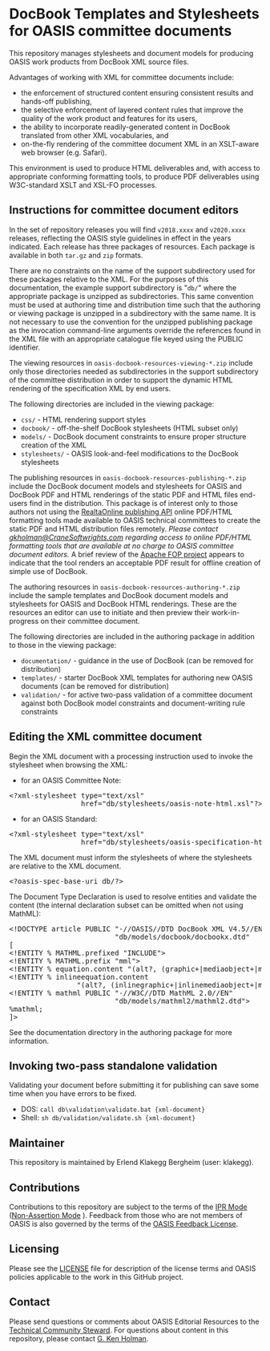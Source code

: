 # DocBook Templates and Stylesheets for OASIS committee documents

This repository manages stylesheets and document models for producing OASIS work products from DocBook XML source files.

Advantages of working with XML for committee documents include:
- the enforcement of structured content ensuring consistent results and hands-off publishing,
- the selective enforcement of layered content rules that improve the quality of the work product and features for its users,
- the ability to incorporate readily-generated content in DocBook translated from other XML vocabularies, and
- on-the-fly rendering of the committee document XML in an XSLT-aware web browser (e.g. Safari).

This environment is used to produce HTML deliverables and, with access to appropriate conforming formatting tools, to produce PDF deliverables using W3C-standard XSLT and XSL-FO processes.

## Instructions for committee document editors

In the set of repository releases you will find `v2018.xxxx` and `v2020.xxxx` releases, reflecting the OASIS style guidelines in effect in the years indicated. Each release has three packages of resources. Each package is available in both `tar.gz` and `zip` formats.

There are no constraints on the name of the support subdirectory used for these packages relative to the XML. For the purposes of this documentation, the example support subdirectory is "`db/`" where the appropriate package is unzipped as subdirectories. This same convention must be used at authoring time and distribution time such that the authoring or viewing package is unzipped in a subdirectory with the same name. It is not necessary to use the convention for the unzipped publishing package as the invocation command-line arguments override the references found in the XML file with an appropriate catalogue file keyed using the PUBLIC identifier.

The viewing resources in `oasis-docbook-resources-viewing-*.zip` include only those directories needed as subdirectories in the support subdirectory of the committee distribution in order to support the dynamic HTML rendering of the specification XML by end users.

The following directories are included in the viewing package:
- `css/` - HTML rendering support styles
- `docbook/` - off-the-shelf DocBook stylesheets (HTML subset only)
- `models/` - DocBook document constraints to ensure proper structure creation of the XML 
- `stylesheets/` - OASIS look-and-feel modifications to the DocBook stylesheets

The publishing resources in `oasis-docbook-resources-publishing-*.zip` include the DocBook document models and stylesheets for OASIS and DocBook PDF and HTML renderings of the static PDF and HTML files end-users find in the distribution. This package is of interest only to those authors not using the [RealtaOnline publishing API](https://realta.atlassian.net/wiki/spaces/CustandPub/pages/372047860/OASIS+and+DocBook+publishing) online PDF/HTML formatting tools made available to OASIS technical committees to create the static PDF and HTML distribution files remotely. _Please contact gkholman@CraneSoftwrights.com regarding access to online PDF/HTML formatting tools that are available at no charge to OASIS committee document editors._ A brief review of the [Apache FOP project](https://xmlgraphics.apache.org/fop/) appears to indicate that the tool renders an acceptable PDF result for offline creation of simple use of DocBook.

The authoring resources in `oasis-docbook-resources-authoring-*.zip` include the sample templates and DocBook document models and stylesheets for OASIS and DocBook HTML renderings. These are the resources an editor can use to initiate and then preview their work-in-progress on their committee document.

The following directories are included in the authoring package in addition to those in the viewing package:
- `documentation/` - guidance in the use of DocBook (can be removed for distribution)
- `templates/` - starter DocBook XML templates for authoring new OASIS documents (can be removed for distribution)
- `validation/` - for active two-pass validation of a committee document against both DocBook model constraints and document-writing rule constraints 

## Editing the XML committee document

Begin the XML document with a processing instruction used to invoke the stylesheet when browsing the XML: 
- for an OASIS Committee Note:
<pre>&lt;?xml-stylesheet type="text/xsl"
                 href="db/stylesheets/oasis-note-html.xsl"?></pre>

- for an OASIS Standard:
<pre>&lt;?xml-stylesheet type="text/xsl"
                 href="db/stylesheets/oasis-specification-html.xsl"?></pre>

The XML document must inform the stylesheets of where the stylesheets are relative to the XML document.

<pre>&lt;?oasis-spec-base-uri db/?></pre>

The Document Type Declaration is used to resolve entities and validate the content (the internal declaration subset can be omitted when not using MathML):

<pre>
&lt;!DOCTYPE article PUBLIC "-//OASIS//DTD DocBook XML V4.5//EN"
                         "db/models/docbook/docbookx.dtd"
[
&lt;!ENTITY % MATHML.prefixed "INCLUDE">
&lt;!ENTITY % MATHML.prefix "mml">
&lt;!ENTITY % equation.content "(alt?, (graphic+|mediaobject+|mml:math))">
&lt;!ENTITY % inlineequation.content 
                "(alt?, (inlinegraphic+|inlinemediaobject+|mml:math))">
&lt;!ENTITY % mathml PUBLIC "-//W3C//DTD MathML 2.0//EN"
                         "db/models/mathml2/mathml2.dtd">
%mathml;
]></pre>

See the documentation directory in the authoring package for more information.

## Invoking two-pass standalone validation
Validating your document before submitting it for publishing can save some time when you have errors to be fixed.
- DOS: `call db\validation\validate.bat {xml-document}`
- Shell: `sh db/validation/validate.sh {xml-document}`

## Maintainer

This repository is maintained by Erlend Klakegg Bergheim (user: klakegg).

## Contributions

Contributions to this repository are subject to the terms of the [IPR Mode](https://www.oasis-open.org/policies-guidelines/ipr#def-ipr-mode) ([Non-Assertion Mode](https://www.oasis-open.org/policies-guidelines/ipr#Non-Assertion-Mode) ). Feedback from those who are not members of OASIS is also governed by the terms of the [OASIS Feedback License](https://www.oasis-open.org/policies-guidelines/ipr#appendixa).

## Licensing

Please see the [LICENSE](https://github.com/editorial-resources-admin/docbook-templates/blob/master/LICENSE.md) file for description of the license terms and OASIS policies applicable to the work in this GitHub project. 

## Contact

Please send questions or comments about OASIS Editorial Resources to the [Technical Community Steward](mailto:tc-admin@oasis-open.org).  For questions about content in this repository, please contact [G. Ken Holman](mailto:gkholman@CraneSoftwrights.com).
